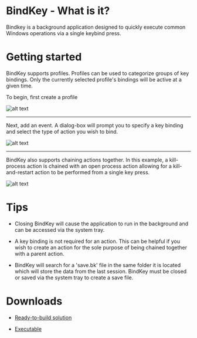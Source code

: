 # BindKey - What is it?

Bindkey is a background application designed to quickly execute common Windows operations via a single keybind press. 

# Getting started

BindKey supports profiles. Profiles can be used to categorize groups of key bindings. Only the currently selected profile's bindings will be active at a given time.

To begin, first create a profile

![alt text](https://i.imgur.com/hvmE67q.gif)

---

Next, add an event. A dialog-box will prompt you to specify a key binding and select the type of action you wish to bind.

![alt text](https://i.imgur.com/7v56QXT.gif)

---

BindKey also supports chaining actions together. In this example, a kill-process action is chained with an open process action allowing for a kill-and-restart action to be performed from a single key press.

![alt text](https://i.imgur.com/M0wNJ8Z.gif)

# Tips

* Closing BindKey will cause the application to run in the background and can be accessed via the system tray.

* A key binding is not required for an action. This can be helpful if you wish to create an action for the sole purpose of being chained together with a parent action.

* BindKey will search for a 'save.bk' file in the same folder it is located which will store the data from the last session. BindKey must be closed or saved via the system tray to create a save file.

# Downloads

* [Ready-to-build solution](https://drive.google.com/file/d/18KSfFDcYu11tJGMoYaKzsIZtwyzT1lcJ/view?usp=sharing)

* [Executable](https://drive.google.com/file/d/1uW2snpEnI9koSzt5auZzSL1Ewy3RRUX5/view?usp=sharing)